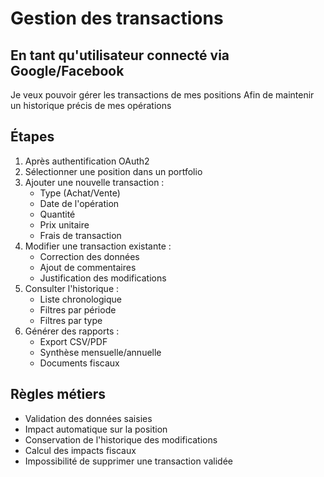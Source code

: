 # Gestion des transactions

## En tant qu'utilisateur connecté via Google/Facebook
Je veux pouvoir gérer les transactions de mes positions
Afin de maintenir un historique précis de mes opérations

## Étapes
1. Après authentification OAuth2
2. Sélectionner une position dans un portfolio
3. Ajouter une nouvelle transaction :
   - Type (Achat/Vente)
   - Date de l'opération
   - Quantité
   - Prix unitaire
   - Frais de transaction
4. Modifier une transaction existante :
   - Correction des données
   - Ajout de commentaires
   - Justification des modifications
5. Consulter l'historique :
   - Liste chronologique
   - Filtres par période
   - Filtres par type
6. Générer des rapports :
   - Export CSV/PDF
   - Synthèse mensuelle/annuelle
   - Documents fiscaux

## Règles métiers
- Validation des données saisies
- Impact automatique sur la position
- Conservation de l'historique des modifications
- Calcul des impacts fiscaux
- Impossibilité de supprimer une transaction validée 